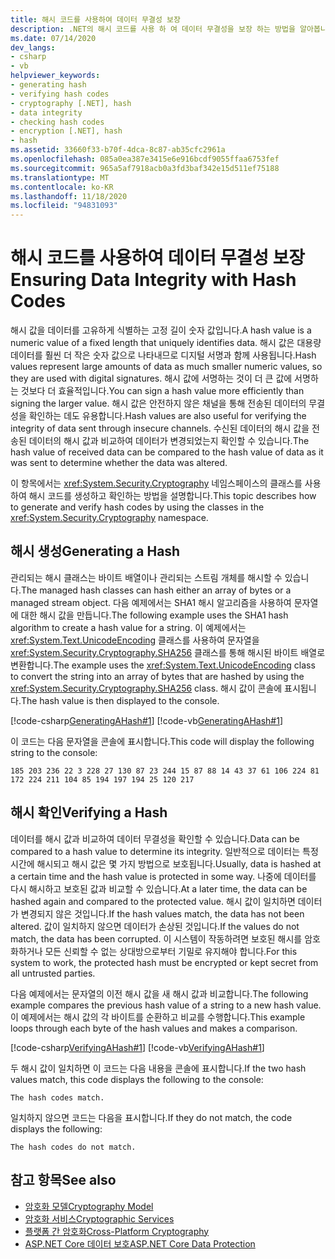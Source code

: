 ```yaml
---
title: 해시 코드를 사용하여 데이터 무결성 보장
description: .NET의 해시 코드를 사용 하 여 데이터 무결성을 보장 하는 방법을 알아봅니다. 해시 값을 데이터를 고유하게 식별하는 고정 길이 숫자 값입니다.
ms.date: 07/14/2020
dev_langs:
- csharp
- vb
helpviewer_keywords:
- generating hash
- verifying hash codes
- cryptography [.NET], hash
- data integrity
- checking hash codes
- encryption [.NET], hash
- hash
ms.assetid: 33660f33-b70f-4dca-8c87-ab35cfc2961a
ms.openlocfilehash: 085a0ea387e3415e6e916bcdf9055ffaa6753fef
ms.sourcegitcommit: 965a5af7918acb0a3fd3baf342e15d511ef75188
ms.translationtype: MT
ms.contentlocale: ko-KR
ms.lasthandoff: 11/18/2020
ms.locfileid: "94831093"
---
```

# <a name="ensuring-data-integrity-with-hash-codes"></a><span data-ttu-id="b0732-104">해시 코드를 사용하여 데이터 무결성 보장</span><span class="sxs-lookup"><span data-stu-id="b0732-104">Ensuring Data Integrity with Hash Codes</span></span>
<span data-ttu-id="b0732-105">해시 값을 데이터를 고유하게 식별하는 고정 길이 숫자 값입니다.</span><span class="sxs-lookup"><span data-stu-id="b0732-105">A hash value is a numeric value of a fixed length that uniquely identifies data.</span></span> <span data-ttu-id="b0732-106">해시 값은 대용량 데이터를 훨씬 더 작은 숫자 값으로 나타내므로 디지털 서명과 함께 사용됩니다.</span><span class="sxs-lookup"><span data-stu-id="b0732-106">Hash values represent large amounts of data as much smaller numeric values, so they are used with digital signatures.</span></span> <span data-ttu-id="b0732-107">해시 값에 서명하는 것이 더 큰 값에 서명하는 것보다 더 효율적입니다.</span><span class="sxs-lookup"><span data-stu-id="b0732-107">You can sign a hash value more efficiently than signing the larger value.</span></span> <span data-ttu-id="b0732-108">해시 값은 안전하지 않은 채널을 통해 전송된 데이터의 무결성을 확인하는 데도 유용합니다.</span><span class="sxs-lookup"><span data-stu-id="b0732-108">Hash values are also useful for verifying the integrity of data sent through insecure channels.</span></span> <span data-ttu-id="b0732-109">수신된 데이터의 해시 값을 전송된 데이터의 해시 값과 비교하여 데이터가 변경되었는지 확인할 수 있습니다.</span><span class="sxs-lookup"><span data-stu-id="b0732-109">The hash value of received data can be compared to the hash value of data as it was sent to determine whether the data was altered.</span></span>  
  
<span data-ttu-id="b0732-110">이 항목에서는 <xref:System.Security.Cryptography> 네임스페이스의 클래스를 사용하여 해시 코드를 생성하고 확인하는 방법을 설명합니다.</span><span class="sxs-lookup"><span data-stu-id="b0732-110">This topic describes how to generate and verify hash codes by using the classes in the <xref:System.Security.Cryptography> namespace.</span></span>  
  
## <a name="generating-a-hash"></a><span data-ttu-id="b0732-111">해시 생성</span><span class="sxs-lookup"><span data-stu-id="b0732-111">Generating a Hash</span></span>

 <span data-ttu-id="b0732-112">관리되는 해시 클래스는 바이트 배열이나 관리되는 스트림 개체를 해시할 수 있습니다.</span><span class="sxs-lookup"><span data-stu-id="b0732-112">The managed hash classes can hash either an array of bytes or a managed stream object.</span></span> <span data-ttu-id="b0732-113">다음 예제에서는 SHA1 해시 알고리즘을 사용하여 문자열에 대한 해시 값을 만듭니다.</span><span class="sxs-lookup"><span data-stu-id="b0732-113">The following example uses the SHA1 hash algorithm to create a hash value for a string.</span></span> <span data-ttu-id="b0732-114">이 예제에서는 <xref:System.Text.UnicodeEncoding> 클래스를 사용하여 문자열을 <xref:System.Security.Cryptography.SHA256> 클래스를 통해 해시된 바이트 배열로 변환합니다.</span><span class="sxs-lookup"><span data-stu-id="b0732-114">The example uses the <xref:System.Text.UnicodeEncoding> class to convert the string into an array of bytes that are hashed by using the <xref:System.Security.Cryptography.SHA256> class.</span></span> <span data-ttu-id="b0732-115">해시 값이 콘솔에 표시됩니다.</span><span class="sxs-lookup"><span data-stu-id="b0732-115">The hash value is then displayed to the console.</span></span>  

 [!code-csharp[GeneratingAHash#1](../../../samples/snippets/csharp/VS_Snippets_CLR/generatingahash/cs/program.cs#1)]
 [!code-vb[GeneratingAHash#1](../../../samples/snippets/visualbasic/VS_Snippets_CLR/generatingahash/vb/program.vb#1)]  
  
 <span data-ttu-id="b0732-116">이 코드는 다음 문자열을 콘솔에 표시합니다.</span><span class="sxs-lookup"><span data-stu-id="b0732-116">This code will display the following string to the console:</span></span>  
  
 `185 203 236 22 3 228 27 130 87 23 244 15 87 88 14 43 37 61 106 224 81 172 224 211 104 85 194 197 194 25 120 217`  
  
## <a name="verifying-a-hash"></a><span data-ttu-id="b0732-117">해시 확인</span><span class="sxs-lookup"><span data-stu-id="b0732-117">Verifying a Hash</span></span>

 <span data-ttu-id="b0732-118">데이터를 해시 값과 비교하여 데이터 무결성을 확인할 수 있습니다.</span><span class="sxs-lookup"><span data-stu-id="b0732-118">Data can be compared to a hash value to determine its integrity.</span></span> <span data-ttu-id="b0732-119">일반적으로 데이터는 특정 시간에 해시되고 해시 값은 몇 가지 방법으로 보호됩니다.</span><span class="sxs-lookup"><span data-stu-id="b0732-119">Usually, data is hashed at a certain time and the hash value is protected in some way.</span></span> <span data-ttu-id="b0732-120">나중에 데이터를 다시 해시하고 보호된 값과 비교할 수 있습니다.</span><span class="sxs-lookup"><span data-stu-id="b0732-120">At a later time, the data can be hashed again and compared to the protected value.</span></span> <span data-ttu-id="b0732-121">해시 값이 일치하면 데이터가 변경되지 않은 것입니다.</span><span class="sxs-lookup"><span data-stu-id="b0732-121">If the hash values match, the data has not been altered.</span></span> <span data-ttu-id="b0732-122">값이 일치하지 않으면 데이터가 손상된 것입니다.</span><span class="sxs-lookup"><span data-stu-id="b0732-122">If the values do not match, the data has been corrupted.</span></span> <span data-ttu-id="b0732-123">이 시스템이 작동하려면 보호된 해시를 암호화하거나 모든 신뢰할 수 없는 상대방으로부터 기밀로 유지해야 합니다.</span><span class="sxs-lookup"><span data-stu-id="b0732-123">For this system to work, the protected hash must be encrypted or kept secret from all untrusted parties.</span></span>  
  
 <span data-ttu-id="b0732-124">다음 예제에서는 문자열의 이전 해시 값을 새 해시 값과 비교합니다.</span><span class="sxs-lookup"><span data-stu-id="b0732-124">The following example compares the previous hash value of a string to a new hash value.</span></span> <span data-ttu-id="b0732-125">이 예제에서는 해시 값의 각 바이트를 순환하고 비교를 수행합니다.</span><span class="sxs-lookup"><span data-stu-id="b0732-125">This example loops through each byte of the hash values and makes a comparison.</span></span>  
  
 [!code-csharp[VerifyingAHash#1](../../../samples/snippets/csharp/VS_Snippets_CLR/verifyingahash/cs/program.cs#1)]
 [!code-vb[VerifyingAHash#1](../../../samples/snippets/visualbasic/VS_Snippets_CLR/verifyingahash/vb/program.vb#1)]  
  
 <span data-ttu-id="b0732-126">두 해시 값이 일치하면 이 코드는 다음 내용을 콘솔에 표시합니다.</span><span class="sxs-lookup"><span data-stu-id="b0732-126">If the two hash values match, this code displays the following to the console:</span></span>  
  
```console  
The hash codes match.  
```  
  
 <span data-ttu-id="b0732-127">일치하지 않으면 코드는 다음을 표시합니다.</span><span class="sxs-lookup"><span data-stu-id="b0732-127">If they do not match, the code displays the following:</span></span>  
  
```console  
The hash codes do not match.  
```  
  
## <a name="see-also"></a><span data-ttu-id="b0732-128">참고 항목</span><span class="sxs-lookup"><span data-stu-id="b0732-128">See also</span></span>

- [<span data-ttu-id="b0732-129">암호화 모델</span><span class="sxs-lookup"><span data-stu-id="b0732-129">Cryptography Model</span></span>](cryptography-model.md)
- [<span data-ttu-id="b0732-130">암호화 서비스</span><span class="sxs-lookup"><span data-stu-id="b0732-130">Cryptographic Services</span></span>](cryptographic-services.md)
- [<span data-ttu-id="b0732-131">플랫폼 간 암호화</span><span class="sxs-lookup"><span data-stu-id="b0732-131">Cross-Platform Cryptography</span></span>](cross-platform-cryptography.md)
- [<span data-ttu-id="b0732-132">ASP.NET Core 데이터 보호</span><span class="sxs-lookup"><span data-stu-id="b0732-132">ASP.NET Core Data Protection</span></span>](/aspnet/core/security/data-protection/introduction)
